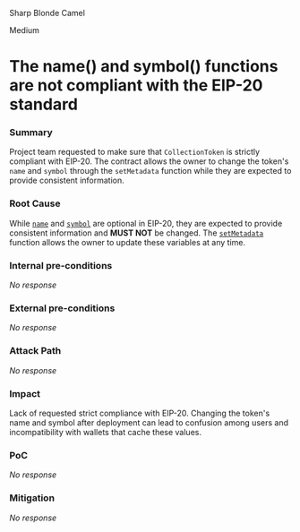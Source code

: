 Sharp Blonde Camel

Medium

# The name() and symbol() functions are not compliant with the EIP-20 standard

### Summary

Project team requested to make sure that `CollectionToken` is strictly compliant with EIP-20. The contract allows the owner to change the token's `name` and `symbol` through the `setMetadata` function while they are expected to provide consistent information.

### Root Cause

While [`name`](https://github.com/sherlock-audit/2024-08-flayer/blob/0ec252cf9ef0f3470191dcf8318f6835f5ef688c/flayer/src/contracts/CollectionToken.sol#L93) and [`symbol`](https://github.com/sherlock-audit/2024-08-flayer/blob/0ec252cf9ef0f3470191dcf8318f6835f5ef688c/flayer/src/contracts/CollectionToken.sol#L100) are optional in EIP-20, they are expected to provide consistent information and **MUST NOT** be changed. The [`setMetadata`](https://github.com/sherlock-audit/2024-08-flayer/blob/0ec252cf9ef0f3470191dcf8318f6835f5ef688c/flayer/src/contracts/CollectionToken.sol#L83) function allows the owner to update these variables at any time.

### Internal pre-conditions

_No response_

### External pre-conditions

_No response_

### Attack Path

_No response_

### Impact

Lack of requested strict compliance with EIP-20. Changing the token's name and symbol after deployment can lead to confusion among users and incompatibility with wallets that cache these values.

### PoC

_No response_

### Mitigation

_No response_